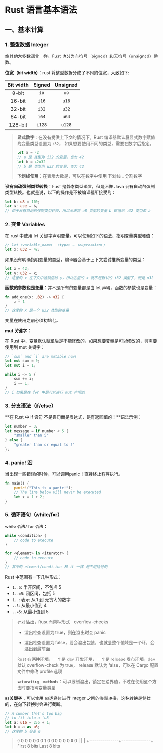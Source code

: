 # Rust 语言基本语法

## 一、基本计算

### 1. 整型数据 Integer

像其他大多数语言一样，Rust 也分为有符号（signed）和无符号（unsigned）整数。

**位宽（bit width）**：rust 将整型数据分成了不同的位宽，大致如下:

| Bit width | Signed | Unsigned |
| :-------: | :----: | :------: |
|   8-bit   |  `i8`  |   `u8`   |
|  16-bit   | `i16`  |  `u16`   |
|  32-bit   | `i32`  |  `u32`   |
|  64-bit   | `i64`  |  `u64`   |
|  128-bit  | `i128` |  `u128`  |

> **显式数字**：在没有提供上下文的情况下，Rust 编译器默认将显式数字赋值的变量类型设置为 `i32`， 如果想要使用不同的类型，需要在数字后指定。
>
> ```rust
> let a = 42
> // a 是 类型为 i32 的变量，值为 42
> let b = 42u32
> // b 是 类型为 u32 的变量，值为 42
> ```
>
> **下划线使用**：在表示大数是，可以在数字中使用 下划线 _ 分割数字

**没有自动强制类型转换**：Rust 是静态类型语言，但是不像 Java 没有自动的强制类型转换。也就是说，以下的操作是不被编译器所接受的：

```rust
let b: u8 = 100;
let a: u32 = b;
// 由于没有自动的强制类型转换，所以无法将 u8 类型的变量 b 赋值给 u32 类型的 a
```

### 2. 变量 Variables

在 rust 中使用 let 关键字声明变量。可以使用如下的语法，指明变量类型和值：

```rust
// let <variable_name>: <type> = <expression>;
let x: u32 = 42;
```

如果没有明确指明变量的类型，编译器会基于上下文尝试推断变量的类型：

```rust
let x = 42;
let y: u32 = x;
// 这里的 x 在下文中被赋值给 y，所以这里的 x 就不是默认的 i32 类型了，而是 u32
```

**函数的参数也是变量**：并不是所有的变量都是由 let 声明，函数的参数也是变量：

```rust
fn add_one(x: u32) -> u32 {
    x + 1
}
// 这里的 x 是一个 u32 类型的变量
```

变量在使用之前必须初始化。

**mut 关键字：**

在 Rust 中，变量默认赋值后是不能修改的，如果想要变量是可以修改的，则需要使用到 mut 关键字：

```rust
// `sum` and `i` are mutable now!
let mut sum = 0;
let mut i = 1;

while i <= 5 {
    sum += i;
    i += 1;
}
// i 如果是在 for 中是可以进行 mut 声明的
```



### 3. 分支语法（if/else）

**在 Rust 中 if 语句 不是语句而是表达式，是有返回值的！**语法示例：

```rust
let number = 3;
let message = if number < 5 {
    "smaller than 5"
} else {
    "greater than or equal to 5"
};
```

### 4. panic! 宏

当出现一些错误的时候，可以调用panic！直接终止程序执行。

```rust
fn main() {
    panic!("This is a panic!");
    // The line below will never be executed
    let x = 1 + 2;
}
```

### 5. 循环语句（while/for）

while 语法/ for 语法：

``` rust
while <condition> {
    // code to execute
}

for <element> in <iterator> {
    // code to execute
}
// 其中的 element/condition 和 if 一样 是不用括号的
```

Rust 中范围有一下几种形式：

- `1..5`: 半开区间，不包括 5
- `1..=5`: 闭区间，包括 5
- `1..`: 表示 从 1 到 无穷大的数字
- `..5`: 从最小值到 4
- `..=5`: 从最小值到 5

> 针对溢出，Rust 有两种形式：overflow-checks
>
> - 溢出检查设置为 true，则在溢出时会 panic
>
> - 溢出检查设置为 false，则会溢出包装，也就是整个值域是一个环，会溢出到最前面
>
> Rust 有两种环境，一个是 dev 开发环境，一个是 release 发布环境，dev 默认 overflow-check 为 true， release 默认为 false，可以在 Cargo 配置文件中修改 profile 选项
>
> **`saturating_ methods`**：可以限制溢出，锁定在边界值，不过在使用这个方法时要指明变量类型

**`as`关键字**：可以使用 `as`运算符进行 integer 之间的类型转换，这种转换是健壮的，在向下转换时会进行截断。

```rust
// A number that's too big 
// to fit into a `u8`
let a: u16 = 255 + 1;
let b = a as u8;
// 这里的 b 会是 0
```

> 0 0 0 0 0 0 0 1 0 0 0 0 0 0 0 0
>|                       |                        |
>+---------------+---------------+
>  First 8 bits          Last 8 bits